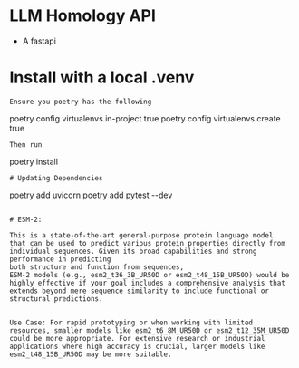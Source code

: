 # LLM Homology API
* A fastapi

# Install with a local .venv
```
Ensure you poetry has the following
```
poetry config virtualenvs.in-project true
poetry config virtualenvs.create true
```
Then run
```
poetry install
```
# Updating Dependencies
```
poetry add uvicorn
poetry add pytest --dev
```

# ESM-2: 

This is a state-of-the-art general-purpose protein language model
that can be used to predict various protein properties directly from
individual sequences. Given its broad capabilities and strong performance in predicting
both structure and function from sequences,
ESM-2 models (e.g., esm2_t36_3B_UR50D or esm2_t48_15B_UR50D) would be highly effective if your goal includes a comprehensive analysis that extends beyond mere sequence similarity to include functional or structural predictions.


Use Case: For rapid prototyping or when working with limited resources, smaller models like esm2_t6_8M_UR50D or esm2_t12_35M_UR50D could be more appropriate. For extensive research or industrial applications where high accuracy is crucial, larger models like esm2_t48_15B_UR50D may be more suitable.

